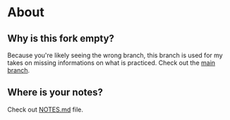 # About
## Why is this fork empty?
Because you're likely seeing the wrong branch, this branch is used for my takes on missing informations on what is practiced. Check out the [main branch](https://github.com/JoDrak/LC_Fork/tree/main).

## Where is your notes?
Check out [NOTES.md](https://github.com/JoDrak/LC_Fork/blob/personal/NOTES.md) file.
